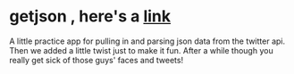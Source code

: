getjson , here's a [link](http://pacific-savannah-1942.herokuapp.com/)
=======

A little practice app for pulling in and parsing json data from the twitter api.
Then we added a little twist just to make it fun.
After a while though you really get sick of those guys' faces and tweets!
